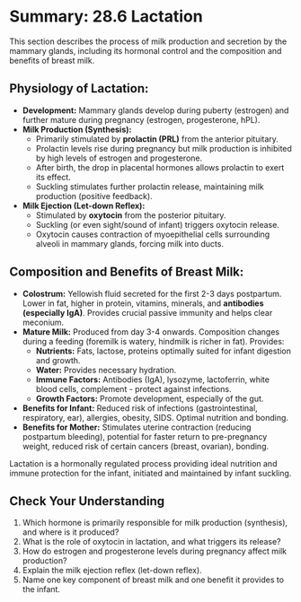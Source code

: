 # Summary: 28.6 Lactation

This section describes the process of milk production and secretion by the mammary glands, including its hormonal control and the composition and benefits of breast milk.

## Physiology of Lactation:

*   **Development:** Mammary glands develop during puberty (estrogen) and further mature during pregnancy (estrogen, progesterone, hPL).
*   **Milk Production (Synthesis):**
    *   Primarily stimulated by **prolactin (PRL)** from the anterior pituitary.
    *   Prolactin levels rise during pregnancy but milk production is inhibited by high levels of estrogen and progesterone.
    *   After birth, the drop in placental hormones allows prolactin to exert its effect.
    *   Suckling stimulates further prolactin release, maintaining milk production (positive feedback).
*   **Milk Ejection (Let-down Reflex):**
    *   Stimulated by **oxytocin** from the posterior pituitary.
    *   Suckling (or even sight/sound of infant) triggers oxytocin release.
    *   Oxytocin causes contraction of myoepithelial cells surrounding alveoli in mammary glands, forcing milk into ducts.

## Composition and Benefits of Breast Milk:

*   **Colostrum:** Yellowish fluid secreted for the first 2-3 days postpartum. Lower in fat, higher in protein, vitamins, minerals, and **antibodies (especially IgA)**. Provides crucial passive immunity and helps clear meconium.
*   **Mature Milk:** Produced from day 3-4 onwards. Composition changes during a feeding (foremilk is watery, hindmilk is richer in fat). Provides:
    *   **Nutrients:** Fats, lactose, proteins optimally suited for infant digestion and growth.
    *   **Water:** Provides necessary hydration.
    *   **Immune Factors:** Antibodies (IgA), lysozyme, lactoferrin, white blood cells, complement - protect against infections.
    *   **Growth Factors:** Promote development, especially of the gut.
*   **Benefits for Infant:** Reduced risk of infections (gastrointestinal, respiratory, ear), allergies, obesity, SIDS. Optimal nutrition and bonding.
*   **Benefits for Mother:** Stimulates uterine contraction (reducing postpartum bleeding), potential for faster return to pre-pregnancy weight, reduced risk of certain cancers (breast, ovarian), bonding.

Lactation is a hormonally regulated process providing ideal nutrition and immune protection for the infant, initiated and maintained by infant suckling.

## Check Your Understanding

1.  Which hormone is primarily responsible for milk production (synthesis), and where is it produced?
2.  What is the role of oxytocin in lactation, and what triggers its release?
3.  How do estrogen and progesterone levels during pregnancy affect milk production?
4.  Explain the milk ejection reflex (let-down reflex).
5.  Name one key component of breast milk and one benefit it provides to the infant.
